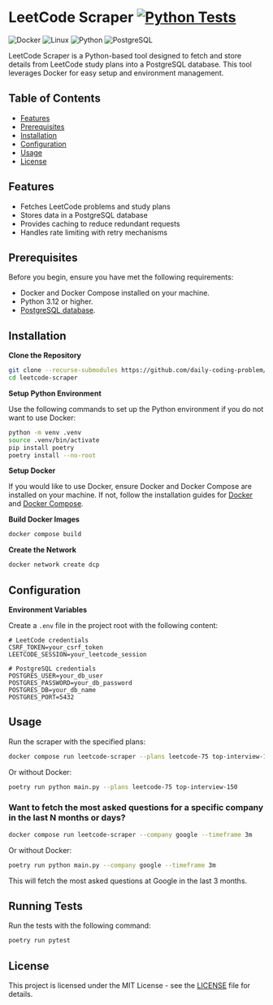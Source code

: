 # LeetCode Scraper [![Python Tests](https://github.com/daily-coding-problem/leetcode-scraper/actions/workflows/python-pytests.yml/badge.svg)](https://github.com/daily-coding-problem/leetcode-scraper/actions/workflows/python-pytests.yml)

![Docker](https://img.shields.io/badge/-Docker-2496ED?style=flat-square&logo=Docker&logoColor=white)
![Linux](https://img.shields.io/badge/-Linux-FCC624?style=flat-square&logo=linux&logoColor=black)
![Python](https://img.shields.io/badge/-Python-3776AB?style=flat-square&logo=python&logoColor=white)
![PostgreSQL](https://img.shields.io/badge/-PostgreSQL-336791?style=flat-square&logo=postgresql&logoColor=white)

LeetCode Scraper is a Python-based tool designed to fetch and store details from LeetCode study plans into a PostgreSQL database. This tool leverages Docker for easy setup and environment management.

## Table of Contents

- [Features](#features)
- [Prerequisites](#prerequisites)
- [Installation](#installation)
- [Configuration](#configuration)
- [Usage](#usage)
- [License](#license)

## Features

- Fetches LeetCode problems and study plans
- Stores data in a PostgreSQL database
- Provides caching to reduce redundant requests
- Handles rate limiting with retry mechanisms

## Prerequisites

Before you begin, ensure you have met the following requirements:

- Docker and Docker Compose installed on your machine.
- Python 3.12 or higher.
- [PostgreSQL database](https://github.com/daily-coding-problem/database).

## Installation

**Clone the Repository**

```sh
git clone --recurse-submodules https://github.com/daily-coding-problem/leetcode-scraper.git
cd leetcode-scraper
```

**Setup Python Environment**

Use the following commands to set up the Python environment if you do not want to use Docker:

```sh
python -m venv .venv
source .venv/bin/activate
pip install poetry
poetry install --no-root
```

**Setup Docker**

If you would like to use Docker, ensure Docker and Docker Compose are installed on your machine. If not, follow the installation guides for [Docker](https://docs.docker.com/get-docker/) and [Docker Compose](https://docs.docker.com/compose/install/).

**Build Docker Images**

```sh
docker compose build
```

**Create the Network**

```sh
docker network create dcp
```

## Configuration

**Environment Variables**

Create a `.env` file in the project root with the following content:

```env
# LeetCode credentials
CSRF_TOKEN=your_csrf_token
LEETCODE_SESSION=your_leetcode_session

# PostgreSQL credentials
POSTGRES_USER=your_db_user
POSTGRES_PASSWORD=your_db_password
POSTGRES_DB=your_db_name
POSTGRES_PORT=5432
```

## Usage

Run the scraper with the specified plans:

```sh
docker compose run leetcode-scraper --plans leetcode-75 top-interview-150
```

Or without Docker:

```sh
poetry run python main.py --plans leetcode-75 top-interview-150
```

### Want to fetch the most asked questions for a specific company in the last N months or days?

```sh
docker compose run leetcode-scraper --company google --timeframe 3m
```

Or without Docker:

```sh
poetry run python main.py --company google --timeframe 3m
```

This will fetch the most asked questions at Google in the last 3 months.

## Running Tests

Run the tests with the following command:

```sh
poetry run pytest
```

## License

This project is licensed under the MIT License - see the [LICENSE](LICENSE) file for details.
